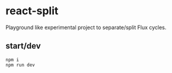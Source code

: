 # react-split

Playground like experimental project to separate/split Flux cycles.

## start/dev

```
npm i
npm run dev
```
